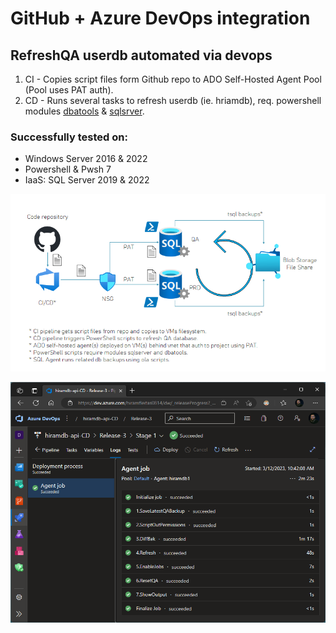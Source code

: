 # GitHub + Azure DevOps integration
## RefreshQA userdb automated via devops

1. CI - Copies script files form Github repo to ADO Self-Hosted Agent Pool (Pool uses PAT auth).
2. CD - Runs several tasks to refresh userdb (ie. hriamdb), req. powershell modules [dbatools](https://dbatools.io) & [sqlsrver](https://learn.microsoft.com/sql/powershell/download-sql-server-ps-module).

### Successfully tested on:
- Windows Server 2016 & 2022
- Powershell & Pwsh 7
- IaaS: SQL Server 2019 & 2022

![summary](summary.png)

![hiramdb-api-CD logs](hiramdb-api-CD.png)
